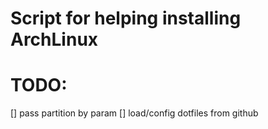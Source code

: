 # Script for helping installing ArchLinux


# TODO:

[] pass partition by param
[] load/config dotfiles from github
